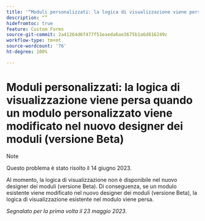 ```yaml
---
title: '“Moduli personalizzati: la logica di visualizzazione viene persa quando un modulo personalizzato viene modificato nel nuovo designer dei moduli (versione Beta)”'
description: “”
hidefromtoc: true
feature: Custom Forms
source-git-commit: 2a41264d6f477f51eaeda6ae3675b1a6d816249c
workflow-type: tm+mt
source-wordcount: '76'
ht-degree: 100%

---
```



# Moduli personalizzati: la logica di visualizzazione viene persa quando un modulo personalizzato viene modificato nel nuovo designer dei moduli (versione Beta)

>[!NOTE]
>
>Questo problema è stato risolto il 14 giugno 2023.

Al momento, la logica di visualizzazione non è disponibile nel nuovo designer dei moduli (versione Beta). Di conseguenza, se un modulo esistente viene modificato nel nuovo designer dei moduli (versione Beta), la logica di visualizzazione esistente nel modulo viene persa.

_Segnalato per la prima volta il 23 maggio 2023._

